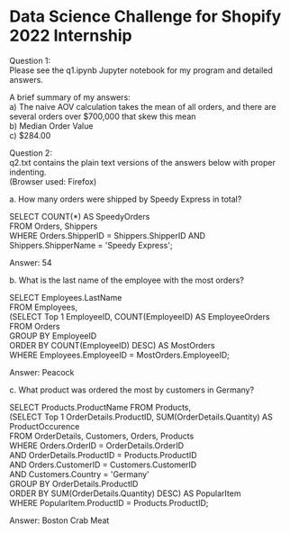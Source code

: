 # Data Science Challenge for Shopify 2022 Internship

Question 1: <br>
Please see the q1.ipynb Jupyter notebook for my program and detailed answers.

A brief summary of my answers: <br>
a) The naive AOV calculation takes the mean of all orders, and there are several orders over $700,000 that skew this mean <br>
b) Median Order Value <br>
c) $284.00 <br>

Question 2: <br>
q2.txt contains the plain text versions of the answers below with proper indenting. <br>
(Browser used: Firefox)

a. How many orders were shipped by Speedy Express in total?

SELECT COUNT(*) AS SpeedyOrders <br>
FROM Orders, Shippers <br>
WHERE Orders.ShipperID = Shippers.ShipperID AND Shippers.ShipperName = 'Speedy Express'; <br>

Answer:
54


b. What is the last name of the employee with the most orders?

SELECT Employees.LastName  <br>
FROM Employees, <br>
	(SELECT Top 1 EmployeeID, COUNT(EmployeeID) AS EmployeeOrders <br>
	FROM Orders <br>
	GROUP BY EmployeeID <br>
	ORDER BY COUNT(EmployeeID) DESC) AS MostOrders <br>
WHERE Employees.EmployeeID = MostOrders.EmployeeID; <br>

Answer:
Peacock


c. What product was ordered the most by customers in Germany?

SELECT Products.ProductName
FROM Products,  <br>
  (SELECT Top 1 OrderDetails.ProductID, SUM(OrderDetails.Quantity) AS ProductOccurence <br>
  FROM OrderDetails, Customers, Orders, Products <br>
  WHERE Orders.OrderID = OrderDetails.OrderID <br>
      AND OrderDetails.ProductID = Products.ProductID <br>
      AND Orders.CustomerID = Customers.CustomerID <br>
      AND Customers.Country = 'Germany' <br>
  GROUP BY OrderDetails.ProductID <br>
  ORDER BY SUM(OrderDetails.Quantity) DESC) AS PopularItem <br>
WHERE PopularItem.ProductID = Products.ProductID; <br>

Answer:
Boston Crab Meat
